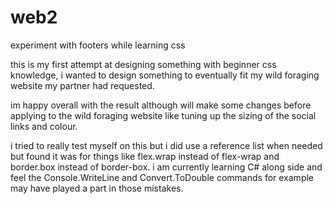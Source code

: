 # web2
experiment with footers while learning css


this is my first attempt at designing something with beginner css knowledge, i wanted to design something to eventually fit my wild foraging website 
my partner had requested. 

im happy overall with the result although will make some changes before applying to the wild foraging website like tuning up the sizing of the social links
and colour.

i tried to really test myself on this but i did use a reference list when needed but found it was for things like flex.wrap instead of flex-wrap and border.box 
instead of border-box. i am currently learning C# along side and feel the Console.WriteLine and Convert.ToDouble commands for example may have played a part in
those mistakes. 
